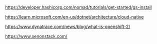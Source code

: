 https://developer.hashicorp.com/nomad/tutorials/get-started/gs-install

https://learn.microsoft.com/en-us/dotnet/architecture/cloud-native

https://www.dynatrace.com/news/blog/what-is-openshift-2/

https://www.xenonstack.com/
